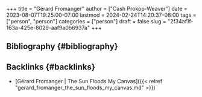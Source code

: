+++
title = "Gérard Fromanger"
author = ["Cash Prokop-Weaver"]
date = 2023-08-07T19:25:00-07:00
lastmod = 2024-02-24T14:20:37-08:00
tags = ["person", "person"]
categories = ["person"]
draft = false
slug = "2f34af1f-163a-425e-8029-aaf9a0b6937a"
+++

## Bibliography {#bibliography}

<style>.csl-entry{text-indent: -1.5em; margin-left: 1.5em;}</style><div class="csl-bib-body">
</div>


## Backlinks {#backlinks}

-   [Gérard Fromanger | The Sun Floods My Canvas]({{< relref "gerard_fromanger_the_sun_floods_my_canvas.md" >}})
